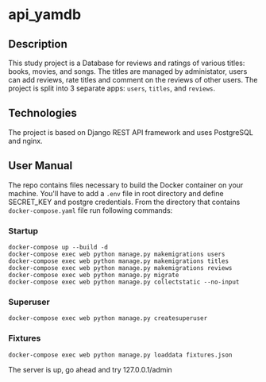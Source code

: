 # api_yamdb
## Description
This study project is a Database for reviews and ratings of various titles: books, movies, and songs. The titles are managed by administator, users can add reviews, rate titles and comment on the reviews of other users. The project is split into 3 separate apps: ```users```, ```titles```, and ```reviews```. 
## Technologies
The project is based on Django REST API framework and uses PostgreSQL and nginx. 
## User Manual
The repo contains files necessary to build the Docker container on your machine. You'll have to add a ```.env``` file in root directory and define SECRET_KEY and postgre credentials. From the directory that contains ```docker-compose.yaml``` file run following commands:
### Startup
```
docker-compose up --build -d
docker-compose exec web python manage.py makemigrations users
docker-compose exec web python manage.py makemigrations titles
docker-compose exec web python manage.py makemigrations reviews
docker-compose exec web python manage.py migrate
docker-compose exec web python manage.py collectstatic --no-input
```
### Superuser
```docker-compose exec web python manage.py createsuperuser```
### Fixtures
```docker-compose exec web python manage.py loaddata fixtures.json```

The server is up, go ahead and try 127.0.0.1/admin
